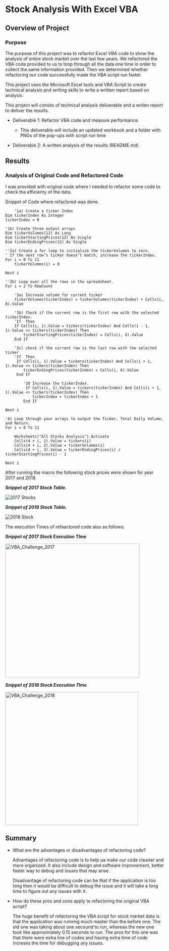 # Stock Analysis With Excel VBA

## Overview of Project

### Purpose
The purpose of this project was to refactor Excel VBA code to show the analysis of entire stock market over the last few years. We refactored the VBA code provided to us to loop through all the data one time in order to collect the same information provided. Then we determined whether refactoring our code successfully made the VBA script run faster. 

This project uses the Microsoft Excel tools and VBA Script to create technical analysis and writing skills to write a written report based on analysis.

This project will consits of technical analysis deliverable and a writen report to deliver the results.

* Deliverable 1: Refactor VBA code and measure performance. 

  * This deliverable will include an updated workbook and a folder with PNGs of the pop-ups with script run time
  
* Deliverable 2: A written analysis of the results (README.md)

## Results

### Analysis of Original Code and Refactored Code
I was provided with original code where I needed to refactor some code to check the efficienty of the data. 


Snippet of Code where refactored was done. 
```    
    '1a) Create a ticker Index
Dim tickerIndex As Integer
tickerIndex = 0

'1b) Create three output arrays
Dim tickerVolumes(12) As Long
Dim tickerStartingPrices(12) As Single
Dim tickerEndingPrices(12) As Single

''2a) Create a for loop to initialize the tickerVolumes to zero.
' If the next row’s ticker doesn’t match, increase the tickerIndex.
For i = 0 To 11
    tickerVolumes(i) = 0
    
Next i

''2b) Loop over all the rows in the spreadsheet.
For i = 2 To RowCount

    '3a) Increase volume for current ticker
    tickerVolumes(tickerIndex) = tickerVolumes(tickerIndex) + Cells(i, 8).Value
    
    '3b) Check if the current row is the first row with the selected tickerIndex.
    'If  Then
    If Cells(i, 1).Value = tickers(tickerIndex) And Cells(i - 1, 1).Value <> tickers(tickerIndex) Then
        tickerStartingPrices(tickerIndex) = Cells(i, 6).Value
    End If
    
    '3c) check if the current row is the last row with the selected ticker
    'If  Then
     If Cells(i, 1).Value = tickers(tickerIndex) And Cells(i + 1, 1).Value <> tickers(tickerIndex) Then
        tickerEndingPrices(tickerIndex) = Cells(i, 6).Value
     End If

        '3d Increase the tickerIndex.
         If Cells(i, 1).Value = tickers(tickerIndex) And Cells(i + 1, 1).Value <> tickers(tickerIndex) Then
            tickerIndex = tickerIndex + 1
        End If

Next i

'4) Loop through your arrays to output the Ticker, Total Daily Volume, and Return.
For i = 0 To 11
    
    Worksheets("All Stocks Analysis").Activate
    Cells(4 + i, 1).Value = tickers(i)
    Cells(4 + i, 2).Value = tickerVolumes(i)
    Cells(4 + i, 3).Value = tickerEndingPrices(i) / tickerStartingPrices(i) - 1
    
Next i
```
After running the macro the following stock prices were shown for year 2017 and 2018.

_**Snippet of 2017 Stock Table.**_

![2017 Stocks](https://user-images.githubusercontent.com/25447945/124402425-ce3af280-dcf5-11eb-8534-f385d87039ba.png)

_**Snippet of 2018 Stock Table.**_

![2018 Stock ](https://user-images.githubusercontent.com/25447945/124402441-e6127680-dcf5-11eb-83a2-431f393e17ca.png)

The execution Times of refaactored code also as follows:

_**Snippet of 2017 Stock Execution TIme**_

<img width="425" alt="VBA_Challenge_2017" src="https://user-images.githubusercontent.com/25447945/124402515-4b666780-dcf6-11eb-87be-97c7fced65d6.png">

_**Snippet of 2018 Stock Execution TIme**_

<img width="421" alt="VBA_Challenge_2018" src="https://user-images.githubusercontent.com/25447945/124402550-8b2d4f00-dcf6-11eb-9e61-6e2c3a740722.png">

## Summary

- What are the advantages or disadvantages of refactoring code?
  
  Advantages of refactoring code is to help ua make our code cleaner and more organized. It also include design and software improvement, better faster way to   debug and issues that may arise. 
  
  Disadvantage of refactoring code can be that if the application is too long then it would be difficult to debug the issue and it will take a long time to figure out any issues with it.    

- How do these pros and cons apply to refactoring the original VBA script?
  
  The huge benefit of refactoring the VBA script for stock market data is that the application was running much master than the before one. The old one was taking about one secound to run, whereas the new one took like approximately 0.15 seconds to run. The pros for this one was that there were extra line of codes and having extra time of code increses the time for debugging any issues.  


